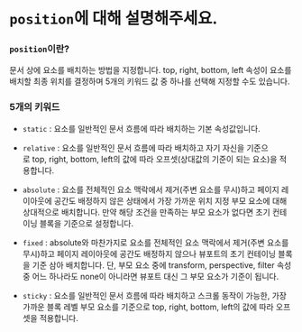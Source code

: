 # `position`에 대해 설명해주세요.
### `position`이란?
문서 상에 요소를 배치하는 방법을 지정합니다. top, right, bottom, left 속성이 요소를 배치할 최종 위치를 결정하며 5개의 키워드 값 중 하나를 선택해 지정할 수도 있습니다.

### 5개의 키워드
* `static` : 요소를 일반적인 문서 흐름에 따라 배치하는 기본 속성값입니다.

* `relative` : 요소를 일반적인 문서 흐름에 따라 배치하고 자기 자신을 기준으로 top, right, bottom, left의 값에 따라 오프셋(상대값의 기준이 되는 요소)을 적용합니다.

* `absolute` : 요소를 전체적인 요소 맥락에서 제거(주변 요소를 무시)하고 페이지 레이아웃에 공간도 배정하지 않은 상태에서 가장 가까운 위치 지정 부모 요소에 대해 상대적으로 배치합니다. 만약 해당 조건을 만족하는 부모 요소가 없다면 초기 컨테이닝 블록을 기준으로 설정합니다.

* `fixed` : absolute와 마찬가지로 요소를 전체적인 요소 맥락에서 제거(주변 요소를 무시)하고 페이지 레이아웃에 공간도 배정하지 않으나 뷰포트의 초기 컨테이닝 블록을 기준 삼아 배치합니다. 단, 부모 요소 중에 transform, perspective, filter 속성 중 어느 하나라도 none이 아니라면 뷰포트 대신 그 부모 요소가 기준이 됩니다.

* `sticky` : 요소를 일반적인 문서 흐름에 따라 배치하고 스크롤 동작이 가능한, 가장 가까운 블록 레벨 부모 요소를 기준으로 top, right, bottom, left의 값에 따라 오프셋을 적용합니다.
